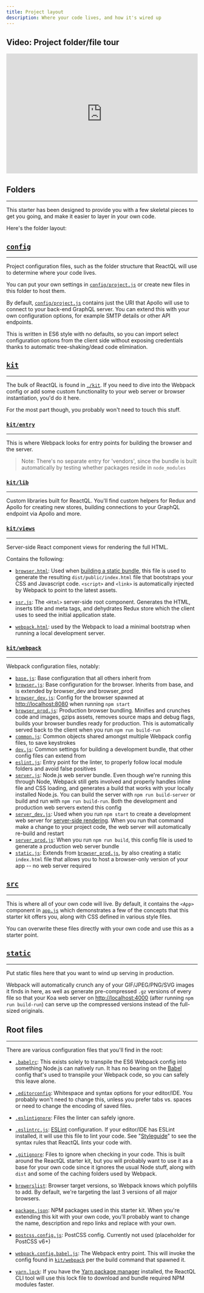 ```yaml
---
title: Project layout
description: Where your code lives, and how it's wired up
---
```


<h2 id="video" title="Video: Project layout">Video: Project folder/file tour</h2>

<iframe width="560" height="315" src="https://www.youtube.com/embed/vNcMNb2A5T8" frameborder="0" allowfullscreen style="max-width: 100%"></iframe>

<h2 id="folders">Folders</h2>

---
This starter has been designed to provide you with a few skeletal pieces to get you going, and make it easier to layer in your own code.

Here's the folder layout:

## [`config`](https://github.com/reactql/kit/blob/master/config)

---
Project configuration files, such as the folder structure that ReactQL will use to determine where your code lives.

You can put your own settings in [`config/project.js`](https://github.com/reactql/kit/blob/master/config/project.js) or create new files in this folder to host them.

By default, [`config/project.js`](https://github.com/reactql/kit/blob/master/config/project.js) contains just the URI that Apollo will use to connect to your back-end GraphQL server. You can extend this with your own configuration options, for example SMTP details or other API endpoints.

This is written in ES6 style with no defaults, so you can import select configuration options from the client side without exposing credentials thanks to automatic tree-shaking/dead code elimination.

## [`kit`](https://github.com/reactql/kit/blob/master/kit)

---
The bulk of ReactQL is found in [`./kit`](https://github.com/reactql/kit/blob/master/kit).  If you need to dive into the Webpack config or add some custom functionality to your web server or browser instantiation, you'd do it here.

For the most part though, you probably won't need to touch this stuff.

### [`kit/entry`](https://github.com/reactql/kit/blob/master/kit/entry)

---
This is where Webpack looks for entry points for building the browser and the server.

> Note: There's no separate entry for 'vendors', since the bundle is built automatically by testing whether packages reside in `node_modules`

### [`kit/lib`](https://github.com/reactql/kit/blob/master/kit/lib)

---
Custom libraries built for ReactQL.  You'll find custom helpers for Redux and Apollo for creating new stores, building connections to your GraphQL endpoint via Apollo and more.

### [`kit/views`](https://github.com/reactql/kit/blob/master/kit/views)

---
Server-side React component views for rendering the full HTML.

Contains the following:

- [`browser.html`](https://github.com/reactql/kit/blob/master/kit/views/browser.html): Used when [building a static bundle](setup.html#browser), this file is used to generate the resulting `dist/public/index.html` file that bootstraps your CSS and Javascript code. `<script>` and `<link>` is automatically injected by Webpack to point to the latest assets.

- [`ssr.js`](https://github.com/reactql/kit/blob/master/kit/views/ssr.js): The `<Html>` server-side root component. Generates the HTML, inserts title and meta tags, and dehydrates Redux store which the client uses to seed the initial application state.

- [`webpack.html`](https://github.com/reactql/kit/blob/master/kit/views/webpack.html): used by the Webpack to load a minimal bootstrap when running a local development server.

### [`kit/webpack`](https://github.com/reactql/kit/blob/master/kit/webpack)

---
Webpack configuration files, notably:

- [`base.js`](https://github.com/reactql/kit/blob/master/kit/webpack/base.js): Base configuration that all others inherit from
- [`browser.js`](https://github.com/reactql/kit/blob/master/kit/webpack/browser.js): Base configuration for the browser.  Inherits from base, and is extended by browser_dev and browser_prod
- [`browser_dev.js`](https://github.com/reactql/kit/blob/master/kit/webpack/browser_dev.js): Config for the browser spawned at [http://localhost:8080](http://localhost:8080) when running `npm start`
- [`browser_prod.js`](https://github.com/reactql/kit/blob/master/kit/webpack/browser_prod.js): Production browser bundling.  Minifies and crunches code and images, gzips assets, removes source maps and debug flags, builds your browser bundles ready for production.  This is automatically served back to the client when you run `npm run build-run`
- [`common.js`](https://github.com/reactql/kit/blob/master/kit/webpack/common.js): Common objects shared amongst multiple Webpack config files, to save keystrokes
- [`dev.js`](https://github.com/reactql/kit/blob/master/kit/webpack/dev.js): Common settings for building a development bundle, that other config files can extend from
- [`eslint.js`](https://github.com/reactql/kit/blob/master/kit/webpack/eslint.js): Entry point for the linter, to properly follow local module folders and avoid false positives
- [`server.js`](https://github.com/reactql/kit/blob/master/kit/webpack/server.js): Node.js web server bundle.  Even though we're running this through Node, Webpack still gets involved and properly handles inline file and CSS loading, and generates a build that works with your locally installed Node.js. You can build the server with `npm run build-server` or build and run with `npm run build-run`. Both the development and production web servers extend this config
- [`server_dev.js`](https://github.com/reactql/kit/blob/master/kit/webpack/server_dev.js): Used when you run `npm start` to create a development web server for [server-side rendering](ssr.html). When you run that command make a change to your project code, the web server will automatically re-build and restart
- [`server_prod.js`](https://github.com/reactql/kit/blob/master/kit/webpack/server_prod.js): When you run `npm run build`, this config file is used to generate a production web server bundle
- [`static.js`](https://github.com/reactql/kit/blob/master/kit/webpack/static.js): Extends from [`browser_prod.js`](https://github.com/reactql/kit/blob/master/kit/webpack/browser_prod.js), by also creating a static `index.html` file that allows you to host a browser-only version of your app -- no web server required

## [`src`](https://github.com/reactql/kit/blob/master/src)

---
This is where all of your own code will live. By default, it contains the `<App>` component in [`app.js`](https://github.com/reactql/kit/blob/master/src/app.js) which demonstrates a few of the concepts that this starter kit offers you, along with CSS defined in various style files.

You can overwrite these files directly with your own code and use this as a starter point.

## [`static`](https://github.com/reactql/kit/blob/master/static)

---
Put static files here that you want to wind up serving in production.

Webpack will automatically crunch any of your GIF/JPEG/PNG/SVG images it finds in here, as well as generate pre-compressed `.gz` versions of every file so that your Koa web server on [http://localhost:4000](http://localhost:4000) (after running `npm run build-run`) can serve up the compressed versions instead of the full-sized originals.

<h2 id="root">Root files</h2>

---
There are various configuration files that you'll find in the root:

- [`.babelrc`](https://github.com/reactql/kit/blob/master/.babelrc):  This exists solely to transpile the ES6 Webpack config into something Node.js can natively run. It has no bearing on the [Babel](http://babeljs.io/) config that's used to transpile your Webpack code, so you can safely this leave alone.

- [`.editorconfig`](https://github.com/reactql/kit/blob/master/.editorconfig): Whitespace and syntax options for your editor/IDE. You probably won't need to change this, unless you prefer tabs vs. spaces or need to change the encoding of saved files.

- [`.eslintignore`](https://github.com/reactql/kit/blob/master/.eslintignore): Files the linter can safely ignore.

- [`.eslintrc.js`](https://github.com/reactql/kit/blob/master/.eslintrc.js): [ESLint](http://eslint.org/) configuration. If your editor/IDE has ESLint installed, it will use this file to lint your code.  See "[Styleguide](styleguide.html)" to see the syntax rules that ReactQL lints your code with.

- [`.gitignore`](https://github.com/reactql/kit/blob/master/.gitignore): Files to ignore when checking in your code.  This is built around the ReactQL starter kit, but you will probably want to use it as a base for your own code since it ignores the usual Node stuff, along with `dist` and some of the caching folders used by Webpack.

- [`browerslist`](https://github.com/reactql/kit/blob/master/browerslist): Browser target versions, so Webpack knows which polyfills to add. By default, we're targeting the last 3 versions of all major browsers.

- [`package.json`](https://github.com/reactql/kit/blob/master/package.json): NPM packages used in this starter kit.  When you're extending this kit with your own code, you'll probably want to change the name, description and repo links and replace with your own.

- [`postcss.config.js`](https://github.com/reactql/kit/blob/master/postcss.config.js): PostCSS config. Currently not used (placeholder for PostCSS v6+)

- [`webpack.config.babel.js`](https://github.com/reactql/kit/blob/master/webpack.config.babel.js): The Webpack entry point.  This will invoke the config found in [`kit/webpack`](https://github.com/reactql/kit/blob/master/kit/webpack) per the build command that spawned it.

- [`yarn.lock`](https://github.com/reactql/kit/blob/master/yarn.lock): If you have the [Yarn package manager](https://yarnpkg.com/en/) installed, the ReactQL CLI tool will use this lock file to download and bundle required NPM modules faster.
